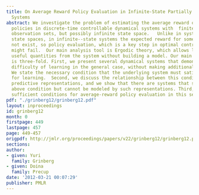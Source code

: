 ```yaml
---
title: On Average Reward Policy Evaluation in Infinite-State Partially Observable
  Systems
abstract: We investigate the problem of estimating the average reward of given decision
  policies in discrete-time controllable dynamical systems with  finite action and
  observation sets, but possibly infinite state space.   Unlike in systems with finite
  state spaces, in infinite--state systems the expected reward for some policies might
  not exist, so policy evaluation, which is a key step in optimal control methods,
  might fail.  Our main analysis tool is Ergodic theory, which allows learning potentially
  useful quantities from the system without building a model. Our main contribution
  is three-fold. First, we present several dynamical systems that demonstrate the
  difficulty of learning in the general case, without making additional assumptions.
  We state the necessary condition that the underlying system must satisfy to be amenable
  for learning.  Second, we discuss the relationship between this condition and state-of-the-art
  predictive representations, and we show that there are systems that satisfy the
  above condition but cannot be modeled by such representations. Third, we establish
  sufficient conditions for average-reward policy evaluation in this setting.
pdf: "./grinberg12/grinberg12.pdf"
layout: inproceedings
id: grinberg12
month: 0
firstpage: 449
lastpage: 457
page: 449-457
origpdf: http://jmlr.org/proceedings/papers/v22/grinberg12/grinberg12.pdf
sections: 
author:
- given: Yuri
  family: Grinberg
- given: Doina
  family: Precup
date: '2012-03-21 00:07:29'
publisher: PMLR
---
```

